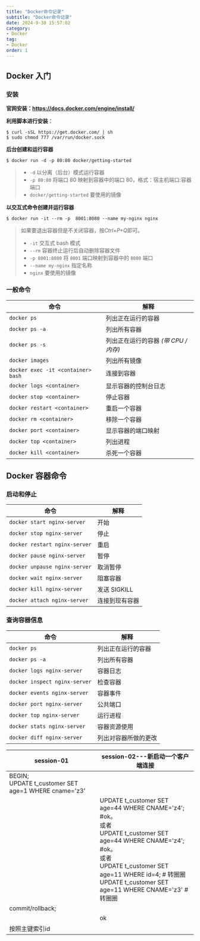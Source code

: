 ```yaml
---
title: "Docker命令记录"
subtitle: "Docker命令记录"
date: 2024-9-30 15:57:02
category:
- Docker
tag:
- Docker
order: 1
---
```


## Docker 入门

### 安装

**官网安装：https://docs.docker.com/engine/install/**

**利用脚本进行安装**：

```shell
$ curl -sSL https://get.docker.com/ | sh
$ sudo chmod 777 /var/run/docker.sock
```

**后台创建和运行容器**

```shell
$ docker run -d -p 80:80 docker/getting-started
```

> - `-d` 以分离（后台）模式运行容器
> - `-p 80:80`  将端口 80 映射到容器中的端口 80，格式：宿主机端口:容器端口
> - `docker/getting-started` 要使用的镜像

**以交互式命令创建并运行容器**

```shell
$ docker run -it --rm -p  8001:8080 --name my-nginx nginx
```

> 如果要退出容器但是不关闭容器，按*Ctrl+P+Q*即可。
>
> - `-it` 交互式 bash 模式
> - `--rm` 容器终止运行后自动删除容器文件
> - `-p 8001:8080` 将 `8001` 端口映射到容器中的 `8080` 端口
> - `--name my-nginx` 指定名称
> - `nginx` 要使用的镜像

### 一般命令

| 命令                                | 解释                                 |
| ----------------------------------- | ------------------------------------ |
| `docker ps`                         | 列出正在运行的容器                   |
| `docker ps -a`                      | 列出所有容器                         |
| `docker ps -s`                      | 列出正在运行的容器 *(带 CPU / 内存)* |
| `docker images`                     | 列出所有镜像                         |
| `docker exec -it <container>  bash` | 连接到容器                           |
| `docker logs <container>`           | 显示容器的控制台日志                 |
| `docker stop <container>`           | 停止容器                             |
| `docker restart <container>`        | 重启一个容器                         |
| `docker rm <container>`             | 移除一个容器                         |
| `docker port <container>`           | 显示容器的端口映射                   |
| `docker top <container>`            | 列出进程                             |
| `docker kill <container>`           | 杀死一个容器                         |

## Docker 容器命令

### 启动和停止

| 命令                          | 解释           |
| ----------------------------- | -------------- |
| `docker start nginx-server`   | 开始           |
| `docker stop nginx-server`    | 停止           |
| `docker restart nginx-server` | 重启           |
| `docker pause nginx-server`   | 暂停           |
| `docker unpause nginx-server` | 取消暂停       |
| `docker wait nginx-server`    | 阻塞容器       |
| `docker kill nginx-server`    | 发送 SIGKILL   |
| `docker attach nginx-server`  | 连接到现有容器 |

### 查询容器信息

| 命令                          | 解释                 |
| ----------------------------- | -------------------- |
| `docker ps`                   | 列出正在运行的容器   |
| `docker ps -a`                | 列出所有容器         |
| `docker logs nginx-server`    | 容器日志             |
| `docker inspect nginx-server` | 检查容器             |
| `docker events nginx-server`  | 容器事件             |
| `docker port nginx-server`    | 公共端口             |
| `docker top nginx-server`     | 运行进程             |
| `docker stats nginx-server`   | 容器资源使用         |
| `docker diff nginx-server`    | 列出对容器所做的更改 |



| session-01                                              | session-02---新启动一个客户端连接                            |
| ------------------------------------------------------- | ------------------------------------------------------------ |
| BEGIN;<br/>UPDATE t_customer SET age=1 WHERE cname='z3' |                                                              |
|                                                         | UPDATE t_customer SET age=44 WHERE CNAME='z4'; #ok。<br />或者<br />UPDATE t_customer SET age=44 WHERE CNAME='z4'; #ok。<br />或者<br />UPDATE t_customer SET age=11 WHERE id=4; # 转圈圈<br />UPDATE t_customer SET age=11 WHERE CNAME='z3' # 转圈圈 |
| commit/rollback;                                        |                                                              |
|                                                         | ok                                                           |
| 按照主键索引id                                          |                                                              |